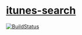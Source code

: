 # [itunes-search](https://itunes-search.surge.sh)

[![BuildStatus](https://travis-ci.org/ddbr6604smfc/itunes-search.svg)](https://travis-ci.org/ddbr6604smfc/itunes-search)
